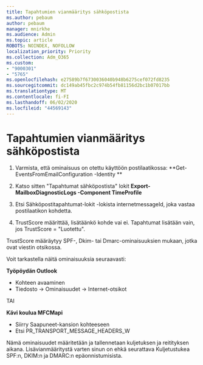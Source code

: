 ```yaml
---
title: Tapahtumien vianmääritys sähköpostista
ms.author: pebaum
author: pebaum
manager: mnirkhe
ms.audience: Admin
ms.topic: article
ROBOTS: NOINDEX, NOFOLLOW
localization_priority: Priority
ms.collection: Adm_O365
ms.custom:
- "9000301"
- "5765"
ms.openlocfilehash: e27589b7f6730036040b948b6275cef072fd8235
ms.sourcegitcommit: dc149ab45fbc2c974b54fb81156d2bc1b07017bb
ms.translationtype: MT
ms.contentlocale: fi-FI
ms.lasthandoff: 06/02/2020
ms.locfileid: "44569143"
---
```

# <a name="troubleshooting-events-from-email"></a>Tapahtumien vianmääritys sähköpostista

1. Varmista, että ominaisuus on otettu käyttöön postilaatikossa: **Get-EventsFromEmailConfiguration -Identity <mailbox> **

2. Katso sitten "Tapahtumat sähköpostista" lokit **Export-MailboxDiagnosticLogs <mailbox> -Component TimeProfile**

3. Etsi Sähköpostitapahtumat-lokit -lokista internetmessageId, joka vastaa postilaatikon kohdetta.  

4. TrustScore määrittää, lisätäänkö kohde vai ei. Tapahtumat lisätään vain, jos TrustScore = "Luotettu".

TrustScore määräytyy SPF-, Dkim- tai Dmarc-ominaisuuksien mukaan, jotka ovat viestin otsikossa.

Voit tarkastella näitä ominaisuuksia seuraavasti:

**Työpöydän Outlook**

- Kohteen avaaminen
- Tiedosto -> Ominaisuudet -> Internet-otsikot

TAI

**Kävi koulua MFCMapi**

- Siirry Saapuneet-kansion kohteeseen
- Etsi PR_TRANSPORT_MESSAGE_HEADERS_W

Nämä ominaisuudet määritetään ja tallennetaan kuljetuksen ja reitityksen aikana. Lisävianmääritystä varten sinun on ehkä seurattava Kuljetustukea SPF:n, DKIM:n ja DMARC:n epäonnistumisista.